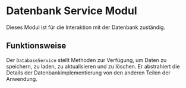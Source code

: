 # Datenbank Service Modul

Dieses Modul ist für die Interaktion mit der Datenbank zuständig.

## Funktionsweise

Der `DatabaseService` stellt Methoden zur Verfügung, um Daten zu speichern, zu laden, zu aktualisieren und zu löschen. Er abstrahiert die Details der Datenbankimplementierung von den anderen Teilen der Anwendung.